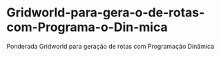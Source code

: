 # Gridworld-para-gera-o-de-rotas-com-Programa-o-Din-mica
Ponderada Gridworld para geração de rotas com Programação Dinâmica
